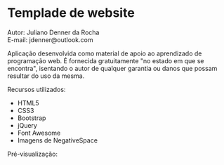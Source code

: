 <h1>Templade de website</h1>
<p>Autor: Juliano Denner da Rocha<br>E-mail: jdenner@outlook.com</p>
<p>Aplicação desenvolvida como material de apoio ao aprendizado de programação web. É fornecida gratuitamente "no estado em que se encontra", isentando o autor de qualquer garantia ou danos que possam resultar do uso da mesma.</p>
<p>Recursos utilizados:
  <ul>
    <li>HTML5</li>
    <li>CSS3</li>
    <li>Bootstrap</li>
    <li>jQuery</li>
    <li>Font Awesome</li>
    <li>Imagens de NegativeSpace</li>
  </ul>
</p>
<p>Pré-visualização:</p>
<img src="http://jdenner.com/resources/template-website01.png" alt="">
<img src="http://jdenner.com/resources/template-website02.png" alt="">
<img src="http://jdenner.com/resources/template-website03.png" alt="">
